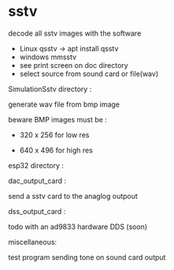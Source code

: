 # sstv

decode all sstv images with the software
- Linux qsstv -> apt install qsstv
- windows mmsstv 
- see print screen on doc directory
- select source from sound card or file(wav)

SimulationSstv directory :

generate wav file from bmp image

beware BMP images must be :
 
- 320 x 256 for low res

- 640 x 496 for high res

esp32 directory :

dac_output_card :

send a sstv card to the anaglog outpout
	
dss_output_card :
	
todo with an ad9833 hardware DDS (soon)

miscellaneous:

test program sending tone on sound card output
	



